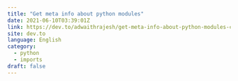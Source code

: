 ```yaml
---
title: "Get meta info about python modules"
date: 2021-06-10T03:39:01Z
link: https://dev.to/adwaithrajesh/get-meta-info-about-python-modules-c72?utm_medium=RSS&utm_source=news.12bit.vn
site: dev.to
language: English
category:
  - python
  - imports
draft: false
---
```

